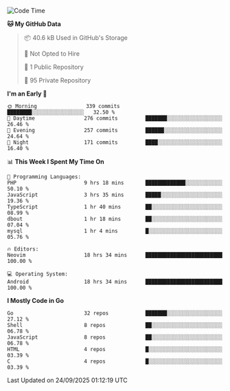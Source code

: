 
<!--START_SECTION:waka-->
![Code Time](http://img.shields.io/badge/Code%20Time-6%2C291%20hrs%2049%20mins-blue)

**🐱 My GitHub Data** 

> 📦 40.6 kB Used in GitHub's Storage 
 > 
> 🚫 Not Opted to Hire
 > 
> 📜 1 Public Repository 
 > 
> 🔑 95 Private Repository 
 > 
**I'm an Early 🐤** 

```text
🌞 Morning                339 commits         ████████░░░░░░░░░░░░░░░░░   32.50 % 
🌆 Daytime                276 commits         ███████░░░░░░░░░░░░░░░░░░   26.46 % 
🌃 Evening                257 commits         ██████░░░░░░░░░░░░░░░░░░░   24.64 % 
🌙 Night                  171 commits         ████░░░░░░░░░░░░░░░░░░░░░   16.40 % 
```


📊 **This Week I Spent My Time On** 

```text
💬 Programming Languages: 
PHP                      9 hrs 18 mins       █████████████░░░░░░░░░░░░   50.10 % 
JavaScript               3 hrs 35 mins       █████░░░░░░░░░░░░░░░░░░░░   19.36 % 
TypeScript               1 hr 40 mins        ██░░░░░░░░░░░░░░░░░░░░░░░   08.99 % 
dbout                    1 hr 18 mins        ██░░░░░░░░░░░░░░░░░░░░░░░   07.04 % 
mysql                    1 hr 4 mins         █░░░░░░░░░░░░░░░░░░░░░░░░   05.76 % 

🔥 Editors: 
Neovim                   18 hrs 34 mins      █████████████████████████   100.00 % 

💻 Operating System: 
Android                  18 hrs 34 mins      █████████████████████████   100.00 % 
```

**I Mostly Code in Go** 

```text
Go                       32 repos            ███████░░░░░░░░░░░░░░░░░░   27.12 % 
Shell                    8 repos             ██░░░░░░░░░░░░░░░░░░░░░░░   06.78 % 
JavaScript               8 repos             ██░░░░░░░░░░░░░░░░░░░░░░░   06.78 % 
HTML                     4 repos             █░░░░░░░░░░░░░░░░░░░░░░░░   03.39 % 
C                        4 repos             █░░░░░░░░░░░░░░░░░░░░░░░░   03.39 % 
```




 Last Updated on 24/09/2025 01:12:19 UTC
<!--END_SECTION:waka-->
